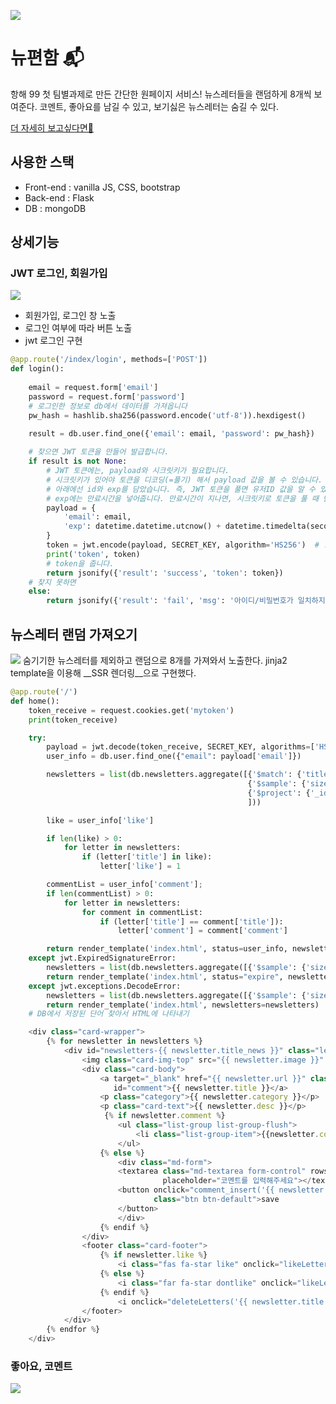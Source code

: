 ![](https://images.velog.io/images/ouo_yoonk/post/25fd5b86-a907-4a86-92d9-faccab71da06/character2.gif)

# 뉴편함 📬

항해 99 첫 팀별과제로 만든 간단한 원페이지 서비스!
뉴스레터들을 랜덤하게 8개씩 보여준다. 코멘트, 좋아요를 남길 수 있고, 보기싫은 뉴스레터는 숨길 수 있다. 

[더 자세히 보고싶다면🚀](https://github.com/yooooonk/hanghae99)
## 사용한 스택
- Front-end : vanilla JS, CSS, bootstrap
- Back-end : Flask
- DB : mongoDB

## 상세기능
### JWT 로그인, 회원가입
![](https://images.velog.io/images/ouo_yoonk/post/3fece935-3628-406d-8c2a-fbe637b3ae18/11.gif)
- 회원가입, 로그인 창 노출
- 로그인 여부에 따라 버튼 노출
- jwt 로그인 구현
``` python
@app.route('/index/login', methods=['POST'])
def login():
    
    email = request.form['email']
    password = request.form['password']
	# 로그인한 정보로 db에서 데이터를 가져옵니다
    pw_hash = hashlib.sha256(password.encode('utf-8')).hexdigest()	
    
    result = db.user.find_one({'email': email, 'password': pw_hash})

    # 찾으면 JWT 토큰을 만들어 발급합니다.
    if result is not None:
        # JWT 토큰에는, payload와 시크릿키가 필요합니다.
        # 시크릿키가 있어야 토큰을 디코딩(=풀기) 해서 payload 값을 볼 수 있습니다.
        # 아래에선 id와 exp를 담았습니다. 즉, JWT 토큰을 풀면 유저ID 값을 알 수 있습니다.
        # exp에는 만료시간을 넣어줍니다. 만료시간이 지나면, 시크릿키로 토큰을 풀 때 만료되었다고 에러가 납니다.
        payload = {
            'email': email,
            'exp': datetime.datetime.utcnow() + datetime.timedelta(seconds=60 * 60)
        }
        token = jwt.encode(payload, SECRET_KEY, algorithm='HS256')  # .decode('utf-8')
        print('token', token)
        # token을 줍니다.
        return jsonify({'result': 'success', 'token': token})
    # 찾지 못하면
    else:
        return jsonify({'result': 'fail', 'msg': '아이디/비밀번호가 일치하지 않습니다.'})

```

## 뉴스레터 랜덤 가져오기
![](https://images.velog.io/images/ouo_yoonk/post/db74ccb8-aa51-4f85-9b3e-f5a9405e3112/22.gif)
숨기기한 뉴스레터를 제외하고 랜덤으로 8개를 가져와서 노출한다. jinja2 template을 이용해 __SSR 렌더링__으로 구현했다. 

``` python
@app.route('/')
def home():
    token_receive = request.cookies.get('mytoken')
    print(token_receive)

    try:
        payload = jwt.decode(token_receive, SECRET_KEY, algorithms=['HS256'])
        user_info = db.user.find_one({"email": payload['email']})

        newsletters = list(db.newsletters.aggregate([{'$match': {'title': {'$nin': user_info['hide']}}},
                                                     {'$sample': {'size': 8}},
                                                     {'$project': {'_id': False}}
                                                     ]))

        like = user_info['like']

        if len(like) > 0:
            for letter in newsletters:
                if (letter['title'] in like):
                    letter['like'] = 1

        commentList = user_info['comment'];
        if len(commentList) > 0:
            for letter in newsletters:
                for comment in commentList:
                    if (letter['title'] == comment['title']):
                        letter['comment'] = comment['comment']

        return render_template('index.html', status=user_info, newsletters=newsletters)
    except jwt.ExpiredSignatureError:
        newsletters = list(db.newsletters.aggregate([{'$sample': {'size': 8}}, {'$project': {'_id': False}}]))
        return render_template('index.html', status="expire", newsletters=newsletters)
    except jwt.exceptions.DecodeError:
        newsletters = list(db.newsletters.aggregate([{'$sample': {'size': 8}}, {'$project': {'_id': False}}]))
        return render_template('index.html', newsletters=newsletters)
    # DB에서 저장된 단어 찾아서 HTML에 나타내기
```

``` javascript
    <div class="card-wrapper">
        {% for newsletter in newsletters %}
            <div id="newsletters-{{ newsletter.title_news }}" class="letter" style="size:300px">
                <img class="card-img-top" src="{{ newsletter.image }}" alt="Card image cap">
                <div class="card-body">
                    <a target="_blank" href="{{ newsletter.url }}" class="card-title"
                       id="comment">{{ newsletter.title }}</a>
                    <p class="category">{{ newsletter.category }}</p>
                    <p class="card-text">{{ newsletter.desc }}</p>
                     {% if newsletter.comment %}
                        <ul class="list-group list-group-flush">
                            <li class="list-group-item">{{newsletter.comment}}</li>
                        </ul>
                    {% else %}
                        <div class="md-form">
                        <textarea class="md-textarea form-control" rows="3"
                                  placeholder="코멘트를 입력해주세요"></textarea>
                        <button onclick="comment_insert('{{ newsletter.title }}',this)" type="button"
                                class="btn btn-default">save
                        </button>
                        </div>
                    {% endif %}
                </div>
                <footer class="card-footer">
                    {% if newsletter.like %}
                        <i class="fas fa-star like" onclick="likeLetter('{{ newsletter.title }}',false)"></i>
                    {% else %}
                        <i class="far fa-star dontlike" onclick="likeLetter('{{ newsletter.title }}',true)"></i>
                    {% endif %}
                        <i onclick="deleteLetters('{{ newsletter.title }}')" class="fas fa-ban"></i>
                </footer>
            </div>
        {% endfor %}
    </div>
```

### 좋아요, 코멘트
![](https://images.velog.io/images/ouo_yoonk/post/0696751d-0661-4875-a647-28e8289771f8/33.gif)

